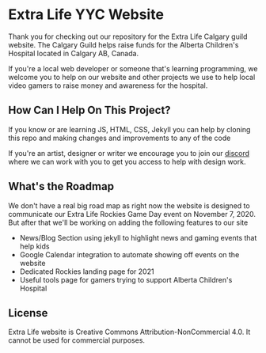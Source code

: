 # Extra Life YYC Website

Thank you for checking out our repository for the Extra Life Calgary guild website. The Calgary Guild helps raise funds for the Alberta Children's Hospital located in Calgary AB, Canada.

If you're a local web developer or someone that's learning programming, we welcome you to help on our website and other projects we use to help local video gamers to raise money and awareness for the hospital.

## How Can I Help On This Project?

If you know or are learning JS, HTML, CSS, Jekyll you can help by cloning this repo and making changes and improvements to any of the code

If you're an artist, designer or writer we encourage you to join our [discord](https://discord.gg/hZuk3xq) where we can work with you to get you access to help with design work.

## What's the Roadmap

We don't have a real big road map as right now the website is designed to communicate our Extra Life Rockies Game Day event on November 7, 2020. But after that we'll be working on adding the following features to our site

+ News/Blog Section using jekyll to highlight news and gaming events that help kids
+ Google Calendar integration to automate showing off events on the website
+ Dedicated Rockies landing page for 2021
+ Useful tools page for gamers trying to support Alberta Children's Hospital

## License

Extra Life website is Creative Commons Attribution-NonCommercial 4.0. It cannot be used for commercial purposes.